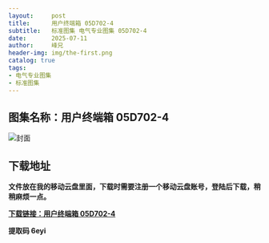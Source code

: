 ```yaml
---
layout:     post
title:      用户终端箱 05D702-4
subtitle:   标准图集 电气专业图集 05D702-4
date:       2025-07-11
author:     峰兄
header-img: img/the-first.png
catalog: true
tags:
- 电气专业图集
- 标准图集
---
```

## 图集名称：用户终端箱 05D702-4
![封面](https://pic1.imgdb.cn/item/6870acdc58cb8da5c89b8264.jpg)


## 下载地址 ##
**文件放在我的移动云盘里面，下载时需要注册一个移动云盘账号，登陆后下载，稍稍麻烦一点。**  
  
[**下载链接：用户终端箱 05D702-4**](https://caiyun.139.com/w/i/2oxwDp2oLbsn0)


**提取码 6eyi**

